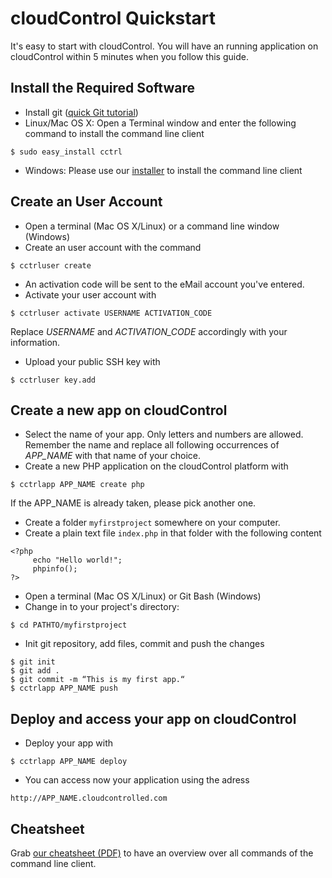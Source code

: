 # cloudControl Quickstart

It's easy to start with cloudControl. You will have an running application on cloudControl within 5 minutes when you follow this guide.

## Install the Required Software 
* Install git ([quick Git tutorial](http://rogerdudler.github.com/git-guide/))
* Linux/Mac OS X: Open a Terminal window and enter the following command to install the command line client
~~~
$ sudo easy_install cctrl
~~~

* Windows: Please use our [installer](https://github.com/cloudControl/cctrl/downloads) to install the command line client

## Create an User Account

* Open a terminal (Mac OS X/Linux) or a command line window (Windows)
* Create an user account with the command 
~~~
$ cctrluser create
~~~


* An activation code will be sent to the eMail account you've entered.
* Activate your user account with 
~~~
$ cctrluser activate USERNAME ACTIVATION_CODE
~~~ 
Replace *USERNAME* and *ACTIVATION_CODE* accordingly with your information.
* Upload your public SSH key with 
~~~
$ cctrluser key.add
~~~


## Create a new app on cloudControl

* Select the name of your app. Only letters and numbers are allowed. Remember the name and replace all following occurrences of *APP_NAME* with that name of your choice.
* Create a new PHP application on the cloudControl platform with 
~~~ 
$ cctrlapp APP_NAME create php
~~~
If the APP_NAME is already taken, please pick another one.

* Create a folder `myfirstproject` somewhere on your computer.
* Create a plain text file `index.php` in that folder with the following content
~~~
<?php 
     echo "Hello world!";
     phpinfo();
?>
~~~

* Open a terminal (Mac OS X/Linux) or Git Bash (Windows)
* Change in to your project's directory: 
~~~
$ cd PATHTO/myfirstproject
~~~

* Init git repository, add files, commit and push the changes
~~~
$ git init
$ git add .
$ git commit -m “This is my first app.“
$ cctrlapp APP_NAME push
~~~

## Deploy and access your app on cloudControl
* Deploy your app with 
~~~
$ cctrlapp APP_NAME deploy
~~~

* You can access now your application using the adress 
~~~ 
http://APP_NAME.cloudcontrolled.com
~~~

## Cheatsheet
Grab [our cheatsheet (PDF)](cctrl_cheatsheet.pdf) to have an overview over all commands of the command line client.

  